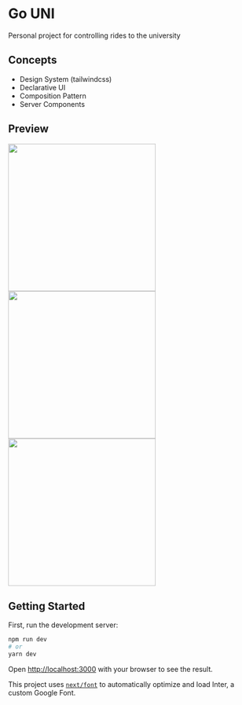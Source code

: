 # Go UNI
Personal project for controlling rides to the university

## Concepts
- Design System (tailwindcss)
- Declarative UI
- Composition Pattern
- Server Components

## Preview
<img height="300" src="https://github.com/zjefersound/go-uni-client/assets/62676057/fed34975-a294-4eb1-9994-6e6bdcc859bf">
<img height="300" src="https://github.com/zjefersound/go-uni-client/assets/62676057/246f021c-fa28-4fdd-a737-f61c66c20863">
<img height="300" src="https://github.com/zjefersound/go-uni-client/assets/62676057/ac63a84d-5fb1-4900-903e-d02cc933c624">

## Getting Started

First, run the development server:

```bash
npm run dev
# or
yarn dev
```

Open [http://localhost:3000](http://localhost:3000) with your browser to see the result.

This project uses [`next/font`](https://nextjs.org/docs/basic-features/font-optimization) to automatically optimize and load Inter, a custom Google Font.
